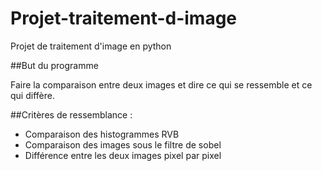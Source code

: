 # Projet-traitement-d-image
Projet de traitement d'image en python

##But du programme

Faire la comparaison entre deux images et dire ce qui se ressemble et ce qui diffère.

##Critères de ressemblance :

* Comparaison des histogrammes RVB
* Comparaison des images sous le filtre de sobel
* Différence entre les deux images pixel par pixel
